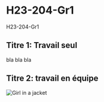# H23-204-Gr1
H23-204-Gr1
## Titre 1: Travail seul
bla bla bla

## Titre 2: travail en équipe
<img src="./breathe-air-angry-reminder-andrew-tate-091dihxar4hexagd.gif" alt="Girl in a jacket">
